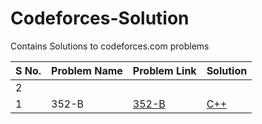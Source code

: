 # Codeforces-Solution
Contains Solutions to codeforces.com problems 

| S No. | Problem Name | Problem Link | Solution |  
| ----- | ------------ | ------------ | ---------------- |
| 2 |
| 1 |352-B|[352-B](https://codeforces.com/problemset/problem/352/B)|[C++](./c++/352B-117460029.cpp)|

